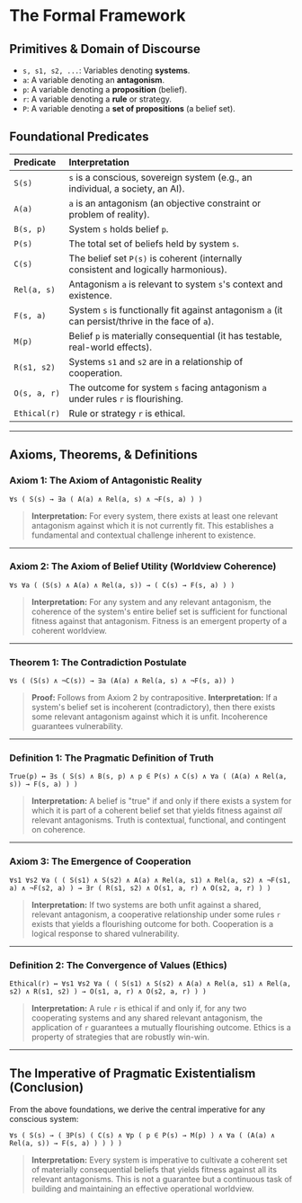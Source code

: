 # The Formal Framework

## Primitives & Domain of Discourse

*   `s, s1, s2, ...`: Variables denoting **systems**.
*   `a`: A variable denoting an **antagonism**.
*   `p`: A variable denoting a **proposition** (belief).
*   `r`: A variable denoting a **rule** or strategy.
*   `P`: A variable denoting a **set of propositions** (a belief set).

## Foundational Predicates

| Predicate | Interpretation |
| :--- | :--- |
| `S(s)` | `s` is a conscious, sovereign system (e.g., an individual, a society, an AI). |
| `A(a)` | `a` is an antagonism (an objective constraint or problem of reality). |
| `B(s, p)` | System `s` holds belief `p`. |
| `P(s)` | The total set of beliefs held by system `s`. |
| `C(s)` | The belief set `P(s)` is coherent (internally consistent and logically harmonious). |
| `Rel(a, s)` | Antagonism `a` is relevant to system `s`'s context and existence. |
| `F(s, a)` | System `s` is functionally fit against antagonism `a` (it can persist/thrive in the face of `a`). |
| `M(p)` | Belief `p` is materially consequential (it has testable, real-world effects). |
| `R(s1, s2)` | Systems `s1` and `s2` are in a relationship of cooperation. |
| `O(s, a, r)` | The outcome for system `s` facing antagonism `a` under rules `r` is flourishing. |
| `Ethical(r)` | Rule or strategy `r` is ethical. |

---

## Axioms, Theorems, & Definitions

### **Axiom 1: The Axiom of Antagonistic Reality**
`∀s ( S(s) → ∃a ( A(a) ∧ Rel(a, s) ∧ ¬F(s, a) ) )`

> **Interpretation:** For every system, there exists at least one relevant antagonism against which it is not currently fit. This establishes a fundamental and contextual challenge inherent to existence.

---

### **Axiom 2: The Axiom of Belief Utility (Worldview Coherence)**
`∀s ∀a ( (S(s) ∧ A(a) ∧ Rel(a, s)) → ( C(s) → F(s, a) ) )`

> **Interpretation:** For any system and any relevant antagonism, the coherence of the system's entire belief set is sufficient for functional fitness against that antagonism. Fitness is an emergent property of a coherent worldview.

---

### **Theorem 1: The Contradiction Postulate**
`∀s ( (S(s) ∧ ¬C(s)) → ∃a (A(a) ∧ Rel(a, s) ∧ ¬F(s, a)) )`

> **Proof:** Follows from Axiom 2 by contrapositive.
> **Interpretation:** If a system's belief set is incoherent (contradictory), then there exists some relevant antagonism against which it is unfit. Incoherence guarantees vulnerability.

---

### **Definition 1: The Pragmatic Definition of Truth**
`True(p) ↔ ∃s ( S(s) ∧ B(s, p) ∧ p ∈ P(s) ∧ C(s) ∧ ∀a ( (A(a) ∧ Rel(a, s)) → F(s, a) ) )`

> **Interpretation:** A belief is "true" if and only if there exists a system for which it is part of a coherent belief set that yields fitness against *all* relevant antagonisms. Truth is contextual, functional, and contingent on coherence.

---

### **Axiom 3: The Emergence of Cooperation**
`∀s1 ∀s2 ∀a ( ( S(s1) ∧ S(s2) ∧ A(a) ∧ Rel(a, s1) ∧ Rel(a, s2) ∧ ¬F(s1, a) ∧ ¬F(s2, a) ) → ∃r ( R(s1, s2) ∧ O(s1, a, r) ∧ O(s2, a, r) ) )`

> **Interpretation:** If two systems are both unfit against a shared, relevant antagonism, a cooperative relationship under some rules `r` exists that yields a flourishing outcome for both. Cooperation is a logical response to shared vulnerability.

---

### **Definition 2: The Convergence of Values (Ethics)**
`Ethical(r) ↔ ∀s1 ∀s2 ∀a ( ( S(s1) ∧ S(s2) ∧ A(a) ∧ Rel(a, s1) ∧ Rel(a, s2) ∧ R(s1, s2) ) → O(s1, a, r) ∧ O(s2, a, r) ) )`

> **Interpretation:** A rule `r` is ethical if and only if, for any two cooperating systems and any shared relevant antagonism, the application of `r` guarantees a mutually flourishing outcome. Ethics is a property of strategies that are robustly win-win.

---

## The Imperative of Pragmatic Existentialism (Conclusion)

From the above foundations, we derive the central imperative for any conscious system:

`∀s ( S(s) → ( ∃P(s) ( C(s) ∧ ∀p ( p ∈ P(s) → M(p) ) ∧ ∀a ( (A(a) ∧ Rel(a, s)) → F(s, a) ) ) ) )`

> **Interpretation:** Every system is imperative to cultivate a coherent set of materially consequential beliefs that yields fitness against all its relevant antagonisms. This is not a guarantee but a continuous task of building and maintaining an effective operational worldview.
